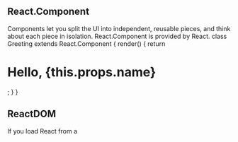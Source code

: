 
## React.Component
Components let you split the UI into independent, reusable pieces, and think about each piece in isolation. React.Component is provided by React.
    class Greeting extends React.Component {
      render() {
        return <h1>Hello, {this.props.name}</h1>;
      }
    }
## ReactDOM
If you load React from a <script> tag, these top-level APIs are available on the ReactDOM global. If you use ES6 with npm, you can write import ReactDOM from 'react-dom'. If you use ES5 with npm, you can write 
    var ReactDOM = require('react-dom').

## ReactDOMServer
The ReactDOMServer object enables you to render components to static markup. Typically, it’s used on a Node server:

    // ES modules
    import ReactDOMServer from 'react-dom/server';
    // CommonJS
    var ReactDOMServer = require('react-dom/server');


## DOM Elements
React implements a browser-independent DOM system for performance and cross-browser compatibility. We took the opportunity to clean up a few rough edges in browser DOM implementations.

## SyntheticEvent
This reference guide documents the SyntheticEvent wrapper that forms part of React’s Event System. See the Handling Events guide to learn more.

```
Supported Events
React normalizes events so that they have consistent properties across different browsers.
The event handlers below are triggered by an event in the bubbling phase. To register an event handler for
the capture phase, append Capture to the event name; for example, instead of using onClick, you would use
onClickCapture to handle the click event in the capture phase.
    Clipboard Events
    Composition Events
    Keyboard Events
    Focus Events
    Form Events
    Mouse Events
    Selection Events
    Touch Events
    UI Events
    Wheel Events
    Media Events
    Image Events
    Animation Events
    Transition Events
    Other Events
```

## Test Utilities
Importing
import ReactTestUtils from 'react-dom/test-utils'; // ES6
var ReactTestUtils = require('react-dom/test-utils'); // ES5 with npm

```
Simulate
    renderIntoDocument()
    mockComponent()
    isElement()
    isElementOfType()
    isDOMComponent()
    isCompositeComponent()
    isCompositeComponentWithType()
    findAllInRenderedTree()
    scryRenderedDOMComponentsWithClass()
    findRenderedDOMComponentWithClass()
    scryRenderedDOMComponentsWithTag()
    findRenderedDOMComponentWithTag()
    scryRenderedComponentsWithType()
    findRenderedComponentWithType()

mockComponent()
mockComponent(
  componentClass,
  [mockTagName]
)
```
isElement()
isElement(element)

## JavaScript Environment Requirements
React 16 depends on the collection types Map and Set. If you support older browsers and devices which may not yet provide these natively (e.g. IE < 11) or which have non-compliant implementations (e.g. IE 11), consider including a global polyfill in your bundled application, such as core-js or babel-polyfill.


